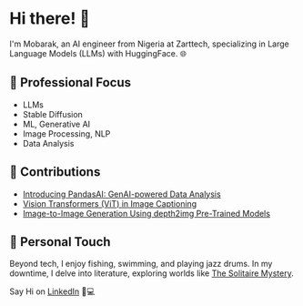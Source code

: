# Hi there! 👋

I'm Mobarak, an AI engineer from Nigeria at Zarttech, specializing in Large Language Models (LLMs) with HuggingFace. 🌐

## 🚀 Professional Focus
- LLMs
- Stable Diffusion
- ML, Generative AI
- Image Processing, NLP
- Data Analysis

## 📝 Contributions
- [Introducing PandasAI: GenAI-powered Data Analysis](https://www.analyticsvidhya.com/blog/2023/07/pandasai-a-genai-powered-data-analysis-library/)
- [Vision Transformers (ViT) in Image Captioning](https://www.analyticsvidhya.com/blog/2023/06/vision-transformers/)
- [Image-to-Image Generation Using depth2img Pre-Trained Models](https://www.analyticsvidhya.com/blog/2023/05/image-to-image-generation-using-depth2img-pre-trained-models/)

## 🌟 Personal Touch 
Beyond tech, I enjoy fishing, swimming, and playing jazz drums. In my downtime, I delve into literature, exploring worlds like [The Solitaire Mystery](https://en.wikipedia.org/wiki/The_Solitaire_Mystery).

Say Hi on [LinkedIn](https://www.linkedin.com/in/inuwamobarak/) 👥💻
